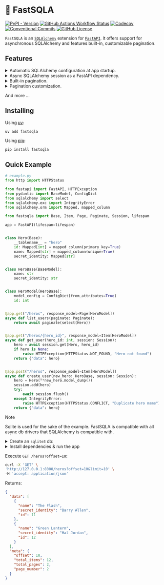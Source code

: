 # 🚀 FastSQLA

[![PyPI - Version](https://img.shields.io/pypi/v/FastSQLA?color=brightgreen)](https://pypi.org/project/FastSQLA/)
[![GitHub Actions Workflow Status](https://img.shields.io/github/actions/workflow/status/hadrien/fastsqla/ci.yml?branch=main&logo=github&label=CI)](https://github.com/hadrien/FastSQLA/actions?query=branch%3Amain+event%3Apush)
[![Codecov](https://img.shields.io/codecov/c/github/hadrien/fastsqla?token=XK3YT60MWK&logo=codecov)](https://codecov.io/gh/hadrien/FastSQLA)
[![Conventional Commits](https://img.shields.io/badge/Conventional%20Commits-1.0.0-brightgreen.svg)](https://conventionalcommits.org)
[![GitHub License](https://img.shields.io/github/license/hadrien/fastsqla)](https://github.com/hadrien/FastSQLA/blob/main/LICENSE)

`FastSQLA` is an [`SQLAlchemy`] extension for [`FastAPI`].
It offers support for asynchronous SQLAlchemy and features built-in, customizable pagination.

## Features

<details>
    <summary>Automatic SQLAlchemy configuration at app startup.</summary>

  Using [`FastAPI` Lifespan](https://fastapi.tiangolo.com/advanced/events/#lifespan):
```python
from fastapi import FastAPI
from fastsqla import lifespan

app = FastAPI(lifespan=lifespan)
```
</details>
<details>
    <summary>Async SQLAlchemy session as a FastAPI dependency.</summary>

```python
...
from fastsqla import Session
from sqlalchemy import select
...

@app.get("/heros")
async def get_heros(session:Session):
    stmt = select(...)
    result = await session.execute(stmt)
    ...
```
</details>
<details>
    <summary>Built-in pagination.</summary>

```python
...
from fastsqla import Page, Paginate
from sqlalchemy import select
...

@app.get("/heros", response_model=Page[HeroModel])
async def get_heros(paginate:Paginate):
    return paginate(select(Hero))
```
</details>
<details>
    <summary>Pagination customization.</summary>

```python
...
from fastapi import Page, new_pagination
...

Paginate = new_pagination(min_page_size=5, max_page_size=500)

@app.get("/heros", response_model=Page[HeroModel])
async def get_heros(paginate:Paginate):
    return paginate(select(Hero))
```
</details>

And more ...
<!-- <details><summary></summary></details> -->

## Installing

Using [uv](https://docs.astral.sh/uv/):
```bash
uv add fastsqla
```

Using [pip](https://pip.pypa.io/):
```
pip install fastsqla
```

## Quick Example

```python
# example.py
from http import HTTPStatus

from fastapi import FastAPI, HTTPException
from pydantic import BaseModel, ConfigDict
from sqlalchemy import select
from sqlalchemy.exc import IntegrityError
from sqlalchemy.orm import Mapped, mapped_column

from fastsqla import Base, Item, Page, Paginate, Session, lifespan

app = FastAPI(lifespan=lifespan)


class Hero(Base):
    __tablename__ = "hero"
    id: Mapped[int] = mapped_column(primary_key=True)
    name: Mapped[str] = mapped_column(unique=True)
    secret_identity: Mapped[str]


class HeroBase(BaseModel):
    name: str
    secret_identity: str


class HeroModel(HeroBase):
    model_config = ConfigDict(from_attributes=True)
    id: int


@app.get("/heros", response_model=Page[HeroModel])
async def list_users(paginate: Paginate):
    return await paginate(select(Hero))


@app.get("/heros/{hero_id}", response_model=Item[HeroModel])
async def get_user(hero_id: int, session: Session):
    hero = await session.get(Hero, hero_id)
    if hero is None:
        raise HTTPException(HTTPStatus.NOT_FOUND, "Hero not found")
    return {"data": hero}


@app.post("/heros", response_model=Item[HeroModel])
async def create_user(new_hero: HeroBase, session: Session):
    hero = Hero(**new_hero.model_dump())
    session.add(hero)
    try:
        await session.flush()
    except IntegrityError:
        raise HTTPException(HTTPStatus.CONFLICT, "Duplicate hero name")
    return {"data": hero}
```

> [!NOTE]
> Sqlite is used for the sake of the example.
> FastSQLA is compatible with all async db drivers that SQLAlchemy is compatible with.

<details>
    <summary>Create an <code>sqlite3</code> db:</summary>

```bash
sqlite3 db.sqlite <<EOF
CREATE TABLE hero (
    id              INTEGER PRIMARY KEY AUTOINCREMENT,
    name            TEXT NOT NULL UNIQUE, -- Hero name (e.g., Superman)
    secret_identity TEXT NOT NULL         -- Secret identity (e.g., Clark Kent)
);

-- Insert heroes with hero name and secret identity
INSERT INTO hero (name, secret_identity) VALUES ('Superman', 'Clark Kent');
INSERT INTO hero (name, secret_identity) VALUES ('Batman', 'Bruce Wayne');
INSERT INTO hero (name, secret_identity) VALUES ('Wonder Woman', 'Diana Prince');
INSERT INTO hero (name, secret_identity) VALUES ('Iron Man', 'Tony Stark');
INSERT INTO hero (name, secret_identity) VALUES ('Spider-Man', 'Peter Parker');
INSERT INTO hero (name, secret_identity) VALUES ('Captain America', 'Steve Rogers');
INSERT INTO hero (name, secret_identity) VALUES ('Black Widow', 'Natasha Romanoff');
INSERT INTO hero (name, secret_identity) VALUES ('Thor', 'Thor Odinson');
INSERT INTO hero (name, secret_identity) VALUES ('Scarlet Witch', 'Wanda Maximoff');
INSERT INTO hero (name, secret_identity) VALUES ('Doctor Strange', 'Stephen Strange');
INSERT INTO hero (name, secret_identity) VALUES ('The Flash', 'Barry Allen');
INSERT INTO hero (name, secret_identity) VALUES ('Green Lantern', 'Hal Jordan');
EOF
```

</details>

<details>
    <summary>Install dependencies & run the app</summary>

```bash
pip install uvicorn aiosqlite fastsqla
sqlalchemy_url=sqlite+aiosqlite:///db.sqlite?check_same_thread=false uvicorn example:app
```

</details>

Execute `GET /heros?offset=10`:

```bash
curl -X 'GET' \
'http://127.0.0.1:8000/heros?offset=10&limit=10' \
-H 'accept: application/json'
```
Returns:
```json
{
  "data": [
    {
      "name": "The Flash",
      "secret_identity": "Barry Allen",
      "id": 11
    },
    {
      "name": "Green Lantern",
      "secret_identity": "Hal Jordan",
      "id": 12
    }
  ],
  "meta": {
    "offset": 10,
    "total_items": 12,
    "total_pages": 2,
    "page_number": 2
  }
}
```

[`FastAPI`]: https://fastapi.tiangolo.com/
[`SQLAlchemy`]: http://sqlalchemy.org/
